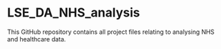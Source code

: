 # LSE_DA_NHS_analysis
This GitHub repository contains all project files relating to analysing NHS and healthcare data.
